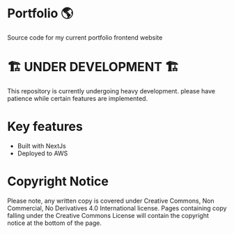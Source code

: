 # Portfolio 🌎
Source code for my current portfolio frontend website

# 🏗 UNDER DEVELOPMENT 🏗
This repository is currently undergoing heavy development. please have patience while certain features are implemented.

# Key features
* Built with NextJs
* Deployed to AWS

# Copyright Notice

Please note, any written copy is covered under Creative Commons, Non Commercial, No Derivatives 4.0 International license. Pages containing copy falling under the Creative Commons License will contain the copyright notice at the bottom of the page.
